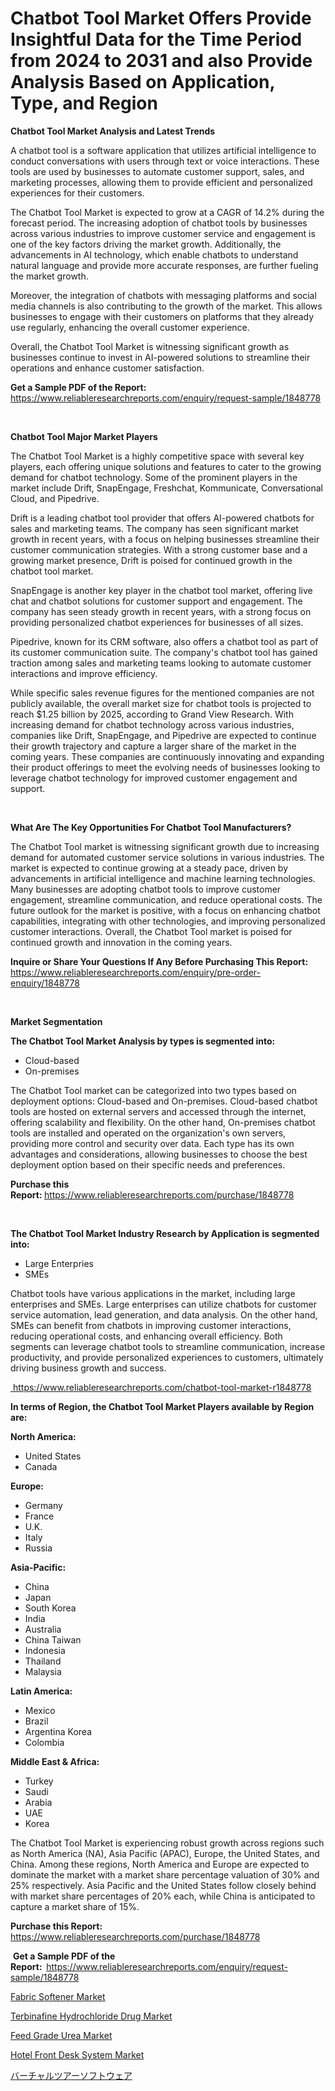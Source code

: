 <p><h1>Chatbot Tool Market Offers Provide Insightful Data for the Time Period from 2024 to 2031 and also Provide Analysis Based on Application, Type, and Region</h1></p><p><strong>Chatbot Tool Market Analysis and Latest Trends</strong></p>
<p><p>A chatbot tool is a software application that utilizes artificial intelligence to conduct conversations with users through text or voice interactions. These tools are used by businesses to automate customer support, sales, and marketing processes, allowing them to provide efficient and personalized experiences for their customers.</p><p>The Chatbot Tool Market is expected to grow at a CAGR of 14.2% during the forecast period. The increasing adoption of chatbot tools by businesses across various industries to improve customer service and engagement is one of the key factors driving the market growth. Additionally, the advancements in AI technology, which enable chatbots to understand natural language and provide more accurate responses, are further fueling the market growth.</p><p>Moreover, the integration of chatbots with messaging platforms and social media channels is also contributing to the growth of the market. This allows businesses to engage with their customers on platforms that they already use regularly, enhancing the overall customer experience.</p><p>Overall, the Chatbot Tool Market is witnessing significant growth as businesses continue to invest in AI-powered solutions to streamline their operations and enhance customer satisfaction.</p></p>
<p><strong>Get a Sample PDF of the Report:&nbsp;</strong> <a href="https://www.reliableresearchreports.com/enquiry/request-sample/1848778">https://www.reliableresearchreports.com/enquiry/request-sample/1848778</a></p>
<p>&nbsp;</p>
<p><strong>Chatbot Tool Major Market Players</strong></p>
<p><p>The Chatbot Tool Market is a highly competitive space with several key players, each offering unique solutions and features to cater to the growing demand for chatbot technology. Some of the prominent players in the market include Drift, SnapEngage, Freshchat, Kommunicate, Conversational Cloud, and Pipedrive.</p><p>Drift is a leading chatbot tool provider that offers AI-powered chatbots for sales and marketing teams. The company has seen significant market growth in recent years, with a focus on helping businesses streamline their customer communication strategies. With a strong customer base and a growing market presence, Drift is poised for continued growth in the chatbot tool market.</p><p>SnapEngage is another key player in the chatbot tool market, offering live chat and chatbot solutions for customer support and engagement. The company has seen steady growth in recent years, with a strong focus on providing personalized chatbot experiences for businesses of all sizes.</p><p>Pipedrive, known for its CRM software, also offers a chatbot tool as part of its customer communication suite. The company's chatbot tool has gained traction among sales and marketing teams looking to automate customer interactions and improve efficiency.</p><p>While specific sales revenue figures for the mentioned companies are not publicly available, the overall market size for chatbot tools is projected to reach $1.25 billion by 2025, according to Grand View Research. With increasing demand for chatbot technology across various industries, companies like Drift, SnapEngage, and Pipedrive are expected to continue their growth trajectory and capture a larger share of the market in the coming years. These companies are continuously innovating and expanding their product offerings to meet the evolving needs of businesses looking to leverage chatbot technology for improved customer engagement and support.</p></p>
<p>&nbsp;</p>
<p><strong>What Are The Key Opportunities For Chatbot Tool Manufacturers?</strong></p>
<p><p>The Chatbot Tool market is witnessing significant growth due to increasing demand for automated customer service solutions in various industries. The market is expected to continue growing at a steady pace, driven by advancements in artificial intelligence and machine learning technologies. Many businesses are adopting chatbot tools to improve customer engagement, streamline communication, and reduce operational costs. The future outlook for the market is positive, with a focus on enhancing chatbot capabilities, integrating with other technologies, and improving personalized customer interactions. Overall, the Chatbot Tool market is poised for continued growth and innovation in the coming years.</p></p>
<p><strong>Inquire or Share Your Questions If Any Before Purchasing This Report:</strong> <a href="https://www.reliableresearchreports.com/enquiry/pre-order-enquiry/1848778">https://www.reliableresearchreports.com/enquiry/pre-order-enquiry/1848778</a></p>
<p>&nbsp;</p>
<p><strong>Market Segmentation</strong></p>
<p><strong>The Chatbot Tool Market Analysis by types is segmented into:</strong></p>
<p><ul><li>Cloud-based</li><li>On-premises</li></ul></p>
<p><p>The Chatbot Tool market can be categorized into two types based on deployment options: Cloud-based and On-premises. Cloud-based chatbot tools are hosted on external servers and accessed through the internet, offering scalability and flexibility. On the other hand, On-premises chatbot tools are installed and operated on the organization's own servers, providing more control and security over data. Each type has its own advantages and considerations, allowing businesses to choose the best deployment option based on their specific needs and preferences.</p></p>
<p><strong>Purchase this Report:&nbsp;</strong><a href="https://www.reliableresearchreports.com/purchase/1848778">https://www.reliableresearchreports.com/purchase/1848778</a></p>
<p>&nbsp;</p>
<p><strong>The Chatbot Tool Market Industry Research by Application is segmented into:</strong></p>
<p><ul><li>Large Enterpries</li><li>SMEs</li></ul></p>
<p><p>Chatbot tools have various applications in the market, including large enterprises and SMEs. Large enterprises can utilize chatbots for customer service automation, lead generation, and data analysis. On the other hand, SMEs can benefit from chatbots in improving customer interactions, reducing operational costs, and enhancing overall efficiency. Both segments can leverage chatbot tools to streamline communication, increase productivity, and provide personalized experiences to customers, ultimately driving business growth and success.</p></p>
<p><a href="https://www.reliableresearchreports.com/chatbot-tool-market-r1848778">&nbsp;https://www.reliableresearchreports.com/chatbot-tool-market-r1848778</a></p>
<p><strong>In terms of Region, the Chatbot Tool Market Players available by Region are:</strong></p>
<p>
    <p> <strong> North America: </strong>
        <ul>
            <li>United States</li>
            <li>Canada</li>
        </ul>
        </p> 
    <p> <strong> Europe: </strong>
        <ul>
            <li>Germany</li>
            <li>France</li>
            <li>U.K.</li>
            <li>Italy</li>
            <li>Russia</li>
        </ul>
        </p> 
    <p> <strong> Asia-Pacific: </strong>
        <ul>
            <li>China</li>
            <li>Japan</li>
            <li>South Korea</li>
            <li>India</li>
            <li>Australia</li>
            <li>China Taiwan</li>
            <li>Indonesia</li>
            <li>Thailand</li>
            <li>Malaysia</li>
        </ul>
        </p> 
    <p> <strong> Latin America: </strong>
        <ul>
            <li>Mexico</li>
            <li>Brazil</li>
            <li>Argentina Korea</li>
            <li>Colombia</li>
        </ul>
        </p> 
    <p> <strong> Middle East & Africa: </strong>
        <ul>
            <li>Turkey</li>
            <li>Saudi</li>
            <li>Arabia</li>
            <li>UAE</li>
            <li>Korea</li>
        </ul>
    </p>
    </p>
<p><p>The Chatbot Tool Market is experiencing robust growth across regions such as North America (NA), Asia Pacific (APAC), Europe, the United States, and China. Among these regions, North America and Europe are expected to dominate the market with a market share percentage valuation of 30% and 25% respectively. Asia Pacific and the United States follow closely behind with market share percentages of 20% each, while China is anticipated to capture a market share of 15%.</p></p>
<p><strong>Purchase this Report: </strong><a href="https://www.reliableresearchreports.com/purchase/1848778">https://www.reliableresearchreports.com/purchase/1848778</a></p>
<p>&nbsp;<strong>Get a Sample PDF of the Report:&nbsp;&nbsp;</strong><a href="https://www.reliableresearchreports.com/enquiry/request-sample/1848778">https://www.reliableresearchreports.com/enquiry/request-sample/1848778</a></p>
<p><strong></strong></p>
<p><p><a href="https://issuu.com/reportprime-2/docs/fabric-softener-market-size-2030.pptx">Fabric Softener Market</a></p><p><a href="https://www.linkedin.com/pulse/terbinafine-hydrochloride-drug-market-provides-comprehensive-widne">Terbinafine Hydrochloride Drug Market</a></p><p><a href="https://www.linkedin.com/pulse/decoding-feed-grade-urea-market-deep-dive-latest-trends-segmentation-a7tyf">Feed Grade Urea Market</a></p><p><a href="https://github.com/Glendatilghmankmgz0rbhwpy/Market-Research-Report-List-2/blob/main/hotel-front-desk-system-market.md">Hotel Front Desk System Market</a></p><p><a href="https://github.com/RudySimonis2023/Market-Research-Report-List-1/blob/main/772027060020.md">バーチャルツアーソフトウェア</a></p></p>